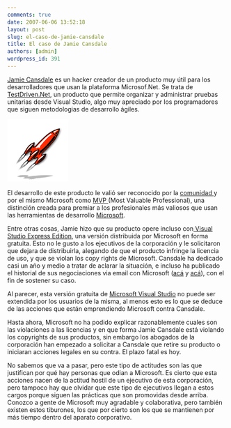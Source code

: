 ```yaml
---
comments: true
date: 2007-06-06 13:52:18
layout: post
slug: el-caso-de-jamie-cansdale
title: El caso de Jamie Cansdale
authors: [admin]
wordpress_id: 391
---
```


[Jamie Cansdale](http://weblogs.asp.net/nunitaddin/) es un hacker creador de un producto muy útil para los desarrolladores que usan la plataforma Microsof.Net. Se trata de [TestDriven.Net](http://testdriven.net/), un producto que permite organizar y administrar pruebas unitarias desde Visual Studio, algo muy apreciado por los programadores que siguen metodologias de desarrollo ágiles.

[![r_takeoff.gif](r_takeoff.gif)](http://testdriven.net/)

El desarrollo de este producto le valió ser reconocido por la [comunidad ](http://weblogs.asp.net/)y por el mismo Microsoft como [MVP ](http://mvp.support.microsoft.com/)(Most Valuable Professional), una distinción creada para premiar a los profesionales más valiosos que usan las herramientas de desarrollo [Microsoft](http://ww.microsoft.com/).

Entre otras cosas, Jamie hizo que su producto opere incluso con[ Visual Studio Express Edition](http://msdn.microsoft.com/vstudio/express/), una versión distribuida por Microsoft en forma gratuita. Esto no le gusto a los ejecutivos de la corporación y le solicitaron que dejara de distribuirla, alegando de que el producto infringe la licencia de uso, y que se violan los copy rights de Microsoft. Cansdale ha dedicado casi un año y medio a tratar de aclarar la situación, e incluso ha publicado el historial de sus negociaciones via email con Microsoft ([acá](http://www.mutantdesign.co.uk/downloads/ExpressEmails1.html) y [acá](http://www.mutantdesign.co.uk/downloads/ExpressEmails2.html)), con el fin de sostener su caso.

Al parecer, esta versión gratuita de [Microsoft Visual Studio](http://msdn2.microsoft.com/en-us/vstudio/aa973782.aspx) no puede ser extendida por los usuarios de la misma, al menos esto es lo que se deduce de las acciones que están emprendiendo Microsoft contra Cansdale.

Hasta ahora, Microsoft no ha podido explicar razonablemente cuales son las violaciones a las licencias y en que forma Jamie Cansdale está violando los copyrights de sus productos, sin embargo los abogados de la corporación han empezado a solicitar a Cansdale que retire su producto o iniciaran acciones legales en su contra. El plazo fatal es hoy.

No sabemos que va a pasar, pero este tipo de actitudes son las que justifican por qué hay personas que odian a Microsoft. Es cierto que esta acciones nacen de la actitud hostil de un ejecutivo de esta corporación, pero tampoco hay que olvidar que este tipo de ejecutivos llegan a estos cargos porque siguen las prácticas que son promovidas desde arriba. Conozco a gente de Microsoft muy agradable y colaborativa, pero también existen estos tiburones, los que por cierto son los que se mantienen por más tiempo dentro del aparato corporativo.



